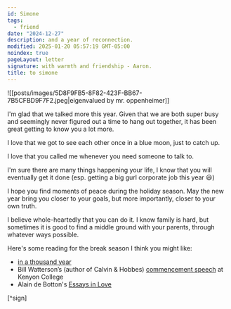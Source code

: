 ```yaml
---
id: Simone
tags:
  - friend
date: "2024-12-27"
description: and a year of reconnection.
modified: 2025-01-20 05:57:19 GMT-05:00
noindex: true
pageLayout: letter
signature: with warmth and friendship - Aaron.
title: to simone
---
```


![[posts/images/5D8F9FB5-8F82-423F-BB67-7B5CFBD9F7F2.jpeg|eigenvalued by mr. oppenheimer]]

I'm glad that we talked more this year. Given that we are both super busy and seemingly never figured out a time to hang out together,
it has been great getting to know you a lot more.

I love that we got to see each other once in a blue moon, just to catch up.

I love that you called me whenever you need someone to talk to.

I'm sure there are many things happening your life, I know that you will eventually get it done (esp. getting a big gurl corporate job this year :smiley:)

I hope you find moments of peace during the holiday season. May the new year bring you closer to your goals, but more importantly, closer to your own truth.

I believe whole-heartedly that you can do it. I know family is hard, but sometimes it is good to find a middle ground with your parents, through whatever ways possible.

Here's some reading for the break season I think you might like:

- [in a thousand year](https://substack.com/home/post/p-153398563)
- Bill Watterson’s (author of Calvin & Hobbes) [commencement speech](https://web.mit.edu/jmorzins/www/C-H-speech.html?curius=1573) at Kenyon College
- Alain de Botton's [Essays in Love](https://www.alaindebotton.com/essays-in-love/)

[^sign]
